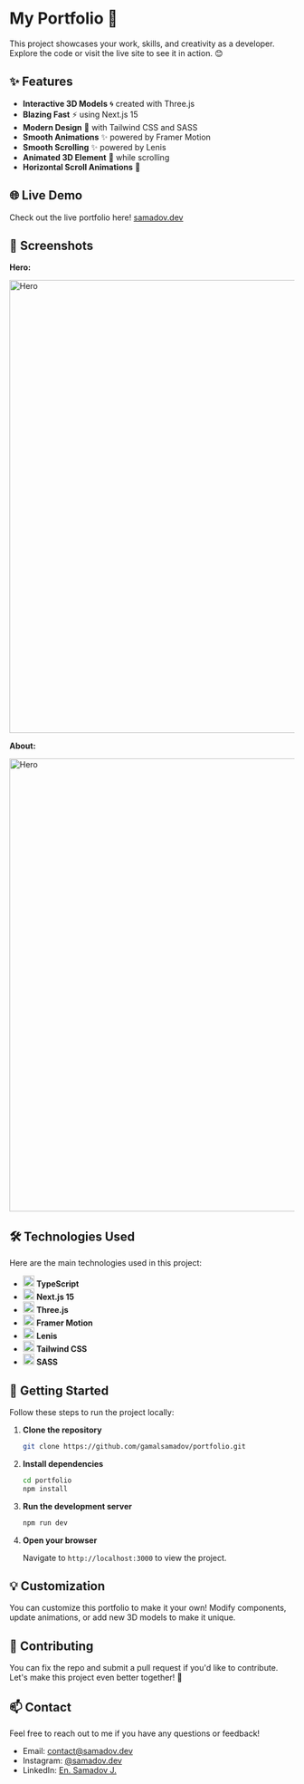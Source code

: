 # My Portfolio 🚀

This project showcases your work, skills, and creativity as a developer. Explore the code or visit the live site to see it in action. 😊

## ✨ Features

- **Interactive 3D Models** 🌀 created with Three.js
- **Blazing Fast** ⚡ using Next.js 15
- **Modern Design** 🎨 with Tailwind CSS and SASS
- **Smooth Animations** ✨ powered by Framer Motion
- **Smooth Scrolling** ✨ powered by Lenis
- **Animated 3D Element** 🧬 while scrolling
- **Horizontal Scroll Animations** 🌟

## 🌐 Live Demo

Check out the live portfolio here!
[samadov.dev](https://samadov.dev)

## 📸 Screenshots

**Hero:**

<img src="https://github.com/GamalSamadov/portfolio/blob/main/screenshots/hero.png?raw=true" alt="Hero" width="800" />

**About:**

<img src="https://github.com/GamalSamadov/portfolio/blob/main/screenshots/about.png?raw=true" alt="Hero" width="800" />

## 🛠️ Technologies Used

Here are the main technologies used in this project:

- <img src="https://github.com/GamalSamadov/portfolio/blob/main/screenshots/typescript.png?raw=true" alt="Next.js Logo" width="20" /> **TypeScript**
- <img src="https://github.com/GamalSamadov/portfolio/blob/main/screenshots/next.webp?raw=true" alt="Next.js Logo" width="20" /> **Next.js 15**
- <img src="https://github.com/GamalSamadov/portfolio/blob/main/screenshots/three.png?raw=true" alt="Three.js Logo" width="20" /> **Three.js**
- <img src="https://github.com/GamalSamadov/portfolio/blob/main/screenshots/motion.png?raw=true" alt="Framer Motion Logo" width="20" /> **Framer Motion**
- <img src="https://github.com/GamalSamadov/portfolio/blob/main/screenshots/lenis.png?raw=true" alt="Framer Motion Logo" width="20" /> **Lenis**
- <img src="https://github.com/GamalSamadov/portfolio/blob/main/screenshots/tailwindcss.png?raw=true" alt="Tailwind CSS Logo" width="20" /> **Tailwind CSS**
- <img src="https://github.com/GamalSamadov/portfolio/blob/main/screenshots/sass.png?raw=true" alt="SASS Logo" width="20" /> **SASS**

## 🚀 Getting Started

Follow these steps to run the project locally:

1. **Clone the repository**

   ```bash
   git clone https://github.com/gamalsamadov/portfolio.git
   ```

2. **Install dependencies**

   ```bash
   cd portfolio
   npm install
   ```

3. **Run the development server**

   ```bash
   npm run dev
   ```

4. **Open your browser**

   Navigate to `http://localhost:3000` to view the project.

## 💡 Customization

You can customize this portfolio to make it your own! Modify components, update animations, or add new 3D models to make it unique.

## 🤝 Contributing

You can fix the repo and submit a pull request if you'd like to contribute. Let's make this project even better together! 🌟

## 📫 Contact

Feel free to reach out to me if you have any questions or feedback!

- Email: contact@samadov.dev
- Instagram: [@samadov.dev](https://instagram.com/samadov.dev)
- LinkedIn: [En. Samadov J.](https://linkedin.com/in/gamalsamadov)
